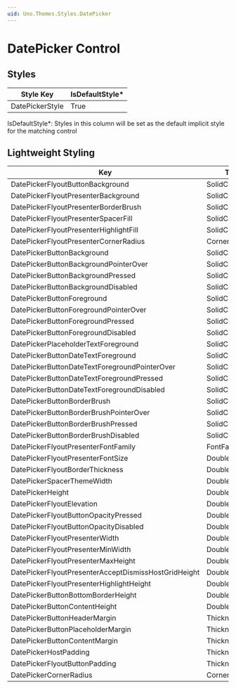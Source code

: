 ```yaml
---
uid: Uno.Themes.Styles.DatePicker
---
```


# DatePicker Control

## Styles

Style Key|IsDefaultStyle*
-|-
DatePickerStyle|True

IsDefaultStyle*: Styles in this column will be set as the default implicit style for the matching control

## Lightweight Styling

Key|Type|Value
-|-|-
DatePickerFlyoutButtonBackground|SolidColorBrush|SystemControlTransparentBrush
DatePickerFlyoutPresenterBackground|SolidColorBrush|SurfaceBrush
DatePickerFlyoutPresenterBorderBrush|SolidColorBrush|OnSurfaceFocusedBrush
DatePickerFlyoutPresenterSpacerFill|SolidColorBrush|OnSurfaceFocusedBrush
DatePickerFlyoutPresenterHighlightFill|SolidColorBrush|PrimarySelectedBrush
DatePickerFlyoutPresenterCornerRadius|CornerRadius|OverlayCornerRadius
DatePickerButtonBackground|SolidColorBrush|SurfaceVariantBrush
DatePickerButtonBackgroundPointerOver|SolidColorBrush|SurfaceVariantBrush
DatePickerButtonBackgroundPressed|SolidColorBrush|SurfaceVariantBrush
DatePickerButtonBackgroundDisabled|SolidColorBrush|PrimaryFocusedBrush
DatePickerButtonForeground|SolidColorBrush|PrimaryBrush
DatePickerButtonForegroundPointerOver|SolidColorBrush|PrimaryBrush
DatePickerButtonForegroundPressed|SolidColorBrush|PrimaryBrush
DatePickerButtonForegroundDisabled|SolidColorBrush|OnSurfaceLowBrush
DatePickerPlaceholderTextForeground|SolidColorBrush|OnSurfaceLowBrush
DatePickerButtonDateTextForeground|SolidColorBrush|OnSurfaceVariantBrush
DatePickerButtonDateTextForegroundPointerOver|SolidColorBrush|OnSurfaceVariantBrush
DatePickerButtonDateTextForegroundPressed|SolidColorBrush|OnSurfaceVariantBrush
DatePickerButtonDateTextForegroundDisabled|SolidColorBrush|OnSurfaceLowBrush
DatePickerButtonBorderBrush|SolidColorBrush|PrimaryBrush
DatePickerButtonBorderBrushPointerOver|SolidColorBrush|PrimaryBrush
DatePickerButtonBorderBrushPressed|SolidColorBrush|PrimaryBrush
DatePickerButtonBorderBrushDisabled|SolidColorBrush|OnSurfaceLowBrush
DatePickerFlyoutPresenterFontFamily|FontFamily|MaterialRegularFontFamily
DatePickerFlyoutPresenterFontSize|Double|ControlContentThemeFontSize
DatePickerFlyoutBorderThickness|Double|1
DatePickerSpacerThemeWidth|Double|1
DatePickerHeight|Double|53
DatePickerFlyoutElevation|Double|8
DatePickerFlyoutButtonOpacityPressed|Double|0.65
DatePickerFlyoutButtonOpacityDisabled|Double|0.65
DatePickerFlyoutPresenterWidth|Double|296
DatePickerFlyoutPresenterMinWidth|Double|296
DatePickerFlyoutPresenterMaxHeight|Double|398
DatePickerFlyoutPresenterAcceptDismissHostGridHeight|Double|41
DatePickerFlyoutPresenterHighlightHeight|Double|40
DatePickerButtonBottomBorderHeight|Double|2
DatePickerButtonContentHeight|Double|24
DatePickerButtonHeaderMargin|Thickness|10,8,10,0
DatePickerButtonPlaceholderMargin|Thickness|4,0,0,0
DatePickerButtonContentMargin|Thickness|6,24,10,0
DatePickerHostPadding|Thickness|24,24,8,8
DatePickerFlyoutButtonPadding|Thickness|0
DatePickerCornerRadius|CornerRadius|4,4,0,0
